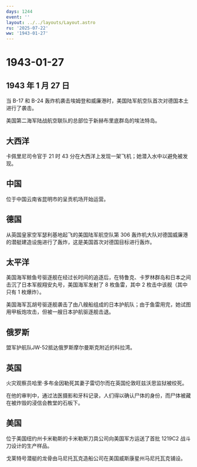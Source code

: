 ```yaml
---
days: 1244
event: ''
layout: ../../layouts/Layout.astro
ru: '2025-07-22'
ww: '1943-01-27'
---
```


# 1943-01-27

## 1943 年 1 月 27 日

当 B-17 和 B-24
轰炸机袭击埃姆登和威廉港时，美国陆军航空队首次对德国本土进行了袭击。

美国第二海军陆战航空联队的总部位于新赫布里底群岛的埃法特岛。

## 大西洋

卡佩里尼司令官于 21 时 43
分在大西洋上发现一架飞机；她潜入水中以避免被发现。

## 中国

位于中国云南省昆明市的呈贡机场开始运营。

## 德国

从英国皇家空军瑟利基地起飞的美国陆军航空队第 306
轰炸机大队对德国威廉港的潜艇建造设施进行了轰炸，这是美国首次对德国目标进行轰炸。

## 太平洋

美国海军鲸鱼号驱逐舰在经过长时间的追逐后，在特鲁克、卡罗林群岛和日本之间击沉了日本军舰翔安丸号，美国海军发射了
8 枚鱼雷，其中 2 枚击中该舰（其中只有 1 枚爆炸）。

美国海军瓦胡号驱逐舰袭击了由八艘船组成的日本护航队；由于鱼雷用完，她试图用甲板炮攻击，但被一艘日本护航驱逐舰击退。

## 俄罗斯

盟军护航队JW-52抵达俄罗斯摩尔曼斯克附近的科拉湾。

## 英国

火灾观察员哈里·多布金因勒死其妻子雷切尔而在英国伦敦旺兹沃思监狱被绞死。

在他的审判中，通过法医摄影和牙科记录，人们得以确认尸体的身份，而尸体被藏在被炸毁的浸信会教堂的石板下。

## 美国

位于美国纽约州卡米勒斯的卡米勒斯刀具公司向美国军方运送了首批 1219C2
战斗刀设计的生产样品。

戈莱特号潜艇的龙骨由马尼托瓦克造船公司在美国威斯康星州马尼托瓦克铺设。